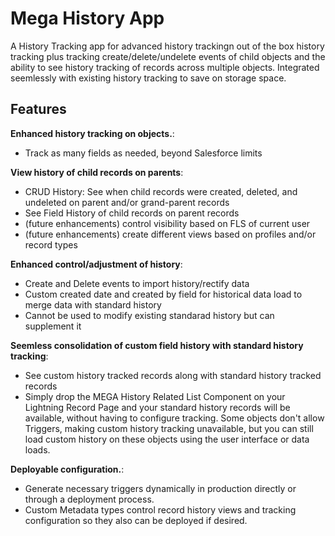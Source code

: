# Mega History App

A History Tracking app for advanced history trackingn out of the box history tracking plus tracking create/delete/undelete events of child objects and the ability to see history tracking of records across multiple objects.  Integrated seemlessly with existing history tracking to save on storage space.

## Features

**Enhanced history tracking on objects.**:
* Track as many fields as needed, beyond Salesforce limits

**View history of child records on parents**:
* CRUD History: See when child records were created, deleted, and undeleted on parent and/or grand-parent records
* See Field History of child records on parent records
* (future enhancements) control visibility based on FLS of current user
* (future enhancements) create different views based on profiles and/or record types

**Enhanced control/adjustment of history**:
* Create and Delete events to import history/rectify data
* Custom created date and created by field for historical data load to merge data with standard history
* Cannot be used to modify existing standarad history but can supplement it

**Seemless consolidation of custom field history with standard history tracking**:
* See custom history tracked records along with standard history tracked records
* Simply drop the MEGA History Related List Component on your Lightning Record Page and your standard history records will be available, without having to configure tracking.  Some objects don't allow Triggers, making custom history tracking unavailable, but you can still load custom history on these objects using the user interface or data loads.

**Deployable configuration.**: 
* Generate necessary triggers dynamically in production directly or through a deployment process.
* Custom Metadata types control record history views and tracking configuration so they also can be deployed if desired.
